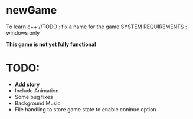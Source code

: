 # newGame
To learn c++
   //TODO : fix a name for the game
SYSTEM REQUIREMENTS : windows only

**This game is not yet fully functional**
# TODO:
 * **Add story** 
 * Include Animation
 * Some bug fixes 
 * Background Music
 * File handling to store game state to enable coninue option
